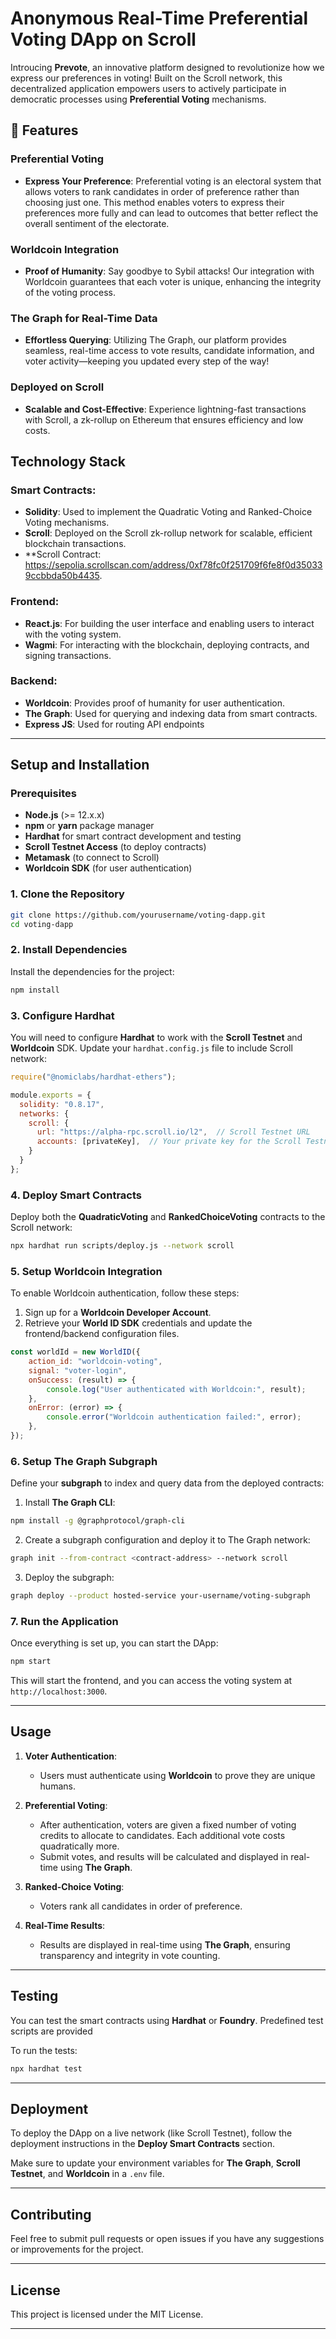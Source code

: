 # Anonymous Real-Time Preferential Voting DApp on Scroll

Introucing **Prevote**, an innovative platform designed to revolutionize how we express our preferences in voting! Built on the Scroll network, this decentralized application empowers users to actively participate in democratic processes using **Preferential Voting**  mechanisms.

## 🌟 Features

### **Preferential Voting**
- **Express Your Preference**: Preferential voting is an electoral system that allows voters to rank candidates in order of preference rather than choosing just one. This method enables voters to express their preferences more fully and can lead to outcomes that better reflect the overall sentiment of the electorate.

### **Worldcoin Integration**
- **Proof of Humanity**: Say goodbye to Sybil attacks! Our integration with Worldcoin guarantees that each voter is unique, enhancing the integrity of the voting process.

### **The Graph for Real-Time Data**
- **Effortless Querying**: Utilizing The Graph, our platform provides seamless, real-time access to vote results, candidate information, and voter activity—keeping you updated every step of the way!

### **Deployed on Scroll**
- **Scalable and Cost-Effective**: Experience lightning-fast transactions with Scroll, a zk-rollup on Ethereum that ensures efficiency and low costs.

## Technology Stack

### Smart Contracts:
- **Solidity**: Used to implement the Quadratic Voting and Ranked-Choice Voting mechanisms.
- **Scroll**: Deployed on the Scroll zk-rollup network for scalable, efficient blockchain transactions.
- **Scroll Contract: https://sepolia.scrollscan.com/address/0xf78fc0f251709f6fe8f0d350339ccbbda50b4435.

### Frontend:
- **React.js**: For building the user interface and enabling users to interact with the voting system.
- **Wagmi**: For interacting with the blockchain, deploying contracts, and signing transactions.

### Backend:
- **Worldcoin**: Provides proof of humanity for user authentication.
- **The Graph**: Used for querying and indexing data from smart contracts.
- **Express JS**: Used for routing API endpoints

---

## Setup and Installation

### Prerequisites

- **Node.js** (>= 12.x.x)
- **npm** or **yarn** package manager
- **Hardhat** for smart contract development and testing
- **Scroll Testnet Access** (to deploy contracts)
- **Metamask** (to connect to Scroll)
- **Worldcoin SDK** (for user authentication)

### 1. Clone the Repository

```bash
git clone https://github.com/yourusername/voting-dapp.git
cd voting-dapp
```

### 2. Install Dependencies

Install the dependencies for the project:

```bash
npm install
```

### 3. Configure Hardhat

You will need to configure **Hardhat** to work with the **Scroll Testnet** and **Worldcoin** SDK. Update your `hardhat.config.js` file to include Scroll network:

```javascript
require("@nomiclabs/hardhat-ethers");

module.exports = {
  solidity: "0.8.17",
  networks: {
    scroll: {
      url: "https://alpha-rpc.scroll.io/l2",  // Scroll Testnet URL
      accounts: [privateKey],  // Your private key for the Scroll Testnet
    }
  }
};
```

### 4. Deploy Smart Contracts

Deploy both the **QuadraticVoting** and **RankedChoiceVoting** contracts to the Scroll network:

```bash
npx hardhat run scripts/deploy.js --network scroll
```

### 5. Setup Worldcoin Integration

To enable Worldcoin authentication, follow these steps:

1. Sign up for a **Worldcoin Developer Account**.
2. Retrieve your **World ID SDK** credentials and update the frontend/backend configuration files.

```javascript
const worldId = new WorldID({
    action_id: "worldcoin-voting",
    signal: "voter-login",
    onSuccess: (result) => {
        console.log("User authenticated with Worldcoin:", result);
    },
    onError: (error) => {
        console.error("Worldcoin authentication failed:", error);
    },
});
```

### 6. Setup The Graph Subgraph

Define your **subgraph** to index and query data from the deployed contracts:

1. Install **The Graph CLI**:

```bash
npm install -g @graphprotocol/graph-cli
```

2. Create a subgraph configuration and deploy it to The Graph network:

```bash
graph init --from-contract <contract-address> --network scroll
```

3. Deploy the subgraph:

```bash
graph deploy --product hosted-service your-username/voting-subgraph
```

### 7. Run the Application

Once everything is set up, you can start the DApp:

```bash
npm start
```

This will start the frontend, and you can access the voting system at `http://localhost:3000`.

---

## Usage

1. **Voter Authentication**:
   - Users must authenticate using **Worldcoin** to prove they are unique humans.

2. **Preferential Voting**:
   - After authentication, voters are given a fixed number of voting credits to allocate to candidates. Each additional vote costs quadratically more.
   - Submit votes, and results will be calculated and displayed in real-time using **The Graph**.

3. **Ranked-Choice Voting**:
   - Voters rank all candidates in order of preference.

4. **Real-Time Results**:
   - Results are displayed in real-time using **The Graph**, ensuring transparency and integrity in vote counting.

---

## Testing

You can test the smart contracts using **Hardhat** or **Foundry**. Predefined test scripts are provided 

To run the tests:

```bash
npx hardhat test
```

---

## Deployment

To deploy the DApp on a live network (like Scroll Testnet), follow the deployment instructions in the **Deploy Smart Contracts** section. 

Make sure to update your environment variables for **The Graph**, **Scroll Testnet**, and **Worldcoin** in a `.env` file.

---

## Contributing

Feel free to submit pull requests or open issues if you have any suggestions or improvements for the project.

---

## License

This project is licensed under the MIT License.

---

